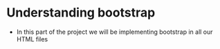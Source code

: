 # Understanding bootstrap
- In this part of the project we will be implementing bootstrap in all our HTML files
